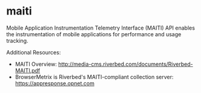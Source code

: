 maiti
=====

Mobile Application Instrumentation Telemetry Interface (MAITI) API enables the instrumentation of mobile applications for performance and usage tracking.


Additional Resources:
* MAITI Overview: http://media-cms.riverbed.com/documents/Riverbed-MAITI.pdf
* BrowserMetrix is Riverbed's MAITI-compliant collection server: https://appresponse.opnet.com
